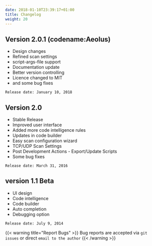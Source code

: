 ```yaml
---
date: 2018-01-10T23:39:17+01:00
title: Changelog
weight: 20
---
```


## Version 2.0.1 (codename:Aeolus) 

- Design changes 
- Refined scan settings 
- script-args-file support 
- Documentation update  
- Better version controlling 
- Licence changed to MIT
- and some bug fixes 

`Release date: January 10, 2018`


## Version 2.0  

- Stable Release
- Improved user interface
- Added more code intelligence rules
- Updates in code builder
- Easy scan configuration wizard
- TCP/UDP Scan Settings
- Post Development Actions - Export/Update Scripts
- Some bug fixes

`Release date: March 31, 2016`

## version 1.1 Beta 

- UI design
- Code intelligence
- Code builder
- Auto completion
- Debugging option 

`Release date: July 9, 2014`
 

{{< warning title="Report Bugs" >}}
Bug reports are accepted via `git issues` or direct `email to the author`
{{< /warning >}}
